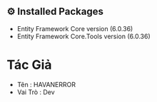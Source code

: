 ﻿## :gear: Installed Packages
- Entity Framework Core version (6.0.36)
- Entity Framework Core.Tools version (6.0.36)
# Tác Giả
- Tên : HAVANERROR
- Vai Trò : Dev 
